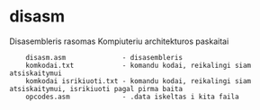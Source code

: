 # disasm

Disasembleris rasomas Kompiuteriu architekturos paskaitai


        disasm.asm              - disasembleris
        komkodai.txt            - komandu kodai, reikalingi siam atsiskaitymui
        komkodai isrikiuoti.txt - komandu kodai, reikalingi siam atsiskaitymui, isrikiuoti pagal pirma baita
        opcodes.asm             - .data iskeltas i kita faila
        
